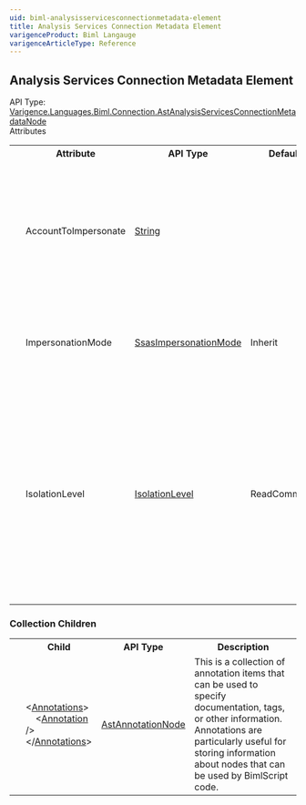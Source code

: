 ```yaml
---
uid: biml-analysisservicesconnectionmetadata-element
title: Analysis Services Connection Metadata Element
varigenceProduct: Biml Langauge
varigenceArticleType: Reference
---
```

## Analysis Services Connection Metadata Element<div class="AssemblyInfoGroup"><div class="CrossReferenceGroup"><div class="CrossReferenceHeader">API Type:</div><div class="CrossReferenceValue"><a href="../api-reference/Varigence.Languages.Biml.Connection.AstAnalysisServicesConnectionMetadataNode.html">Varigence.Languages.Biml.Connection.AstAnalysisServicesConnectionMetadataNode</a></div></div></div><div class="AttributeGroup"><div class="AttributeGroupHeader">Attributes</div><table id="AttributeList" class="AttributeList"><tbody><tr><th class="AttributeIconColumnHeader">&nbsp;</th><th class="AttributeNameColumnHeader">Attribute</th><th class="AttributeTypeColumnHeader">API Type</th><th class="AttributeDefaultColumnHeader">Default</th><th class="AttributeSummaryColumnHeader">Description</th></tr><tr class="ad0"><td align="center" class="AttributeIcon"><img title="" src="attribute.png"></td><td class="AttributeName">AccountToImpersonate</td><td class="AttributeType"><a href="https://msdn.microsoft.com/en-us/library/System.String.aspx">String</a></td><td class="AttributeDefault">&nbsp;</td><td class="AttributeSummary"><div class ="SummaryItem">Specifies the user account that should be impersonated when connecting to SQL Server Analysis Services (SSAS).  This value is only used and is required when ImpersonationMode is set to ImpersonateAccount.</div></td></tr><tr class="ad1"><td align="center" class="AttributeIcon"><img title="" src="attribute.png"></td><td class="AttributeName">ImpersonationMode</td><td class="AttributeType"><a href="../api-reference/Varigence.Languages.Biml.Connection.SsasImpersonationMode.html">SsasImpersonationMode</a></td><td class="AttributeDefault">Inherit</td><td class="AttributeSummary"><div class ="SummaryItem">Specifies the impersonation mode that should be used when connecting to the SQL Server Analysis Services (SSAS) instance.</div></td></tr><tr class="ad0"><td align="center" class="AttributeIcon"><img title="" src="attribute.png"></td><td class="AttributeName">IsolationLevel</td><td class="AttributeType"><a href="../api-reference/Varigence.Languages.Biml.Task.IsolationLevel.html">IsolationLevel</a></td><td class="AttributeDefault">ReadCommitted</td><td class="AttributeSummary"><div class ="SummaryItem">Specifies the isolation level to use when executing commands.  This will determine the degree to which individual transactions are isolated from each other including resource usage, interactions between data modifications, and rollback granularity.  Permitted values include ReadCommitted and Snapshot.</div></td></tr></tbody></table></div><div class="ChildGroup">### Collection Children<table id="ChildList" class="ChildList"><tbody><tr><th class="ChildIconColumnHeader">&nbsp;</th><th class="ChildNameColumnHeader">Child</th><th class="ChildTypeColumnHeader">API Type</th><th class="ChildSummaryColumnHeader">Description</th></tr><tr class="cd0"><td align="center" class="ChildIcon"><img title="" src="collectionChild.png"><div class="RequiredIcon" title="Required Child"></div><td class="ChildName"><span class="punc">&lt;</span><a href=Varigence.Languages.Biml.AstNode_Annotations.html">Annotations</a><span class="punc">&gt;</span><br />&nbsp;&nbsp;&nbsp;&nbsp;<span class="punc">&lt;</span><a href=Varigence.Languages.Biml.AstAnnotationNode.html">Annotation</a> <span class="punc">/&gt;</span><br /><span class="punc">&lt;/</span><a href=Varigence.Languages.Biml.AstNode_Annotations.html">Annotations</a><span class="punc">&gt;</span></td><td class="ChildType"><a href="../api-reference/Varigence.Languages.Biml.AstAnnotationNode.html">AstAnnotationNode</a></td><td class="ChildSummary"><div class ="SummaryItem">This is a collection of annotation items that can be used to specify documentation, tags, or other information.  Annotations are particularly useful for storing information about nodes that can be used by BimlScript code.</div></td></tr></tbody></table></div>